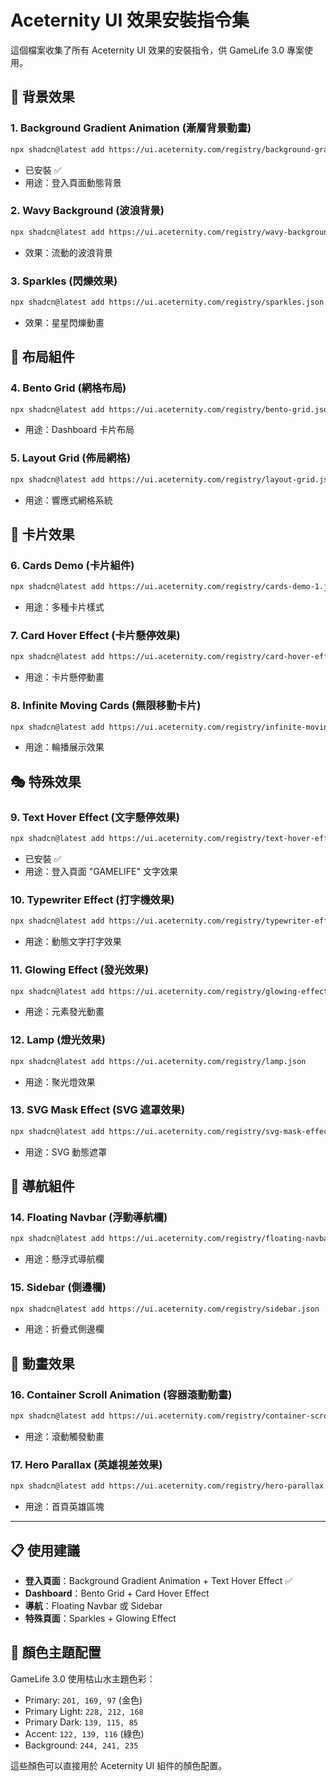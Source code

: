 # Aceternity UI 效果安裝指令集

這個檔案收集了所有 Aceternity UI 效果的安裝指令，供 GameLife 3.0 專案使用。

## 🎨 背景效果

### 1. Background Gradient Animation (漸層背景動畫)
```bash
npx shadcn@latest add https://ui.aceternity.com/registry/background-gradient-animation.json
```
- 已安裝 ✅
- 用途：登入頁面動態背景

### 2. Wavy Background (波浪背景)
```bash
npx shadcn@latest add https://ui.aceternity.com/registry/wavy-background.json
```
- 效果：流動的波浪背景

### 3. Sparkles (閃爍效果)
```bash
npx shadcn@latest add https://ui.aceternity.com/registry/sparkles.json
```
- 效果：星星閃爍動畫

## 🧩 布局組件

### 4. Bento Grid (網格布局)
```bash
npx shadcn@latest add https://ui.aceternity.com/registry/bento-grid.json
```
- 用途：Dashboard 卡片布局

### 5. Layout Grid (佈局網格)
```bash
npx shadcn@latest add https://ui.aceternity.com/registry/layout-grid.json
```
- 用途：響應式網格系統

## 🎯 卡片效果

### 6. Cards Demo (卡片組件)
```bash
npx shadcn@latest add https://ui.aceternity.com/registry/cards-demo-1.json https://ui.aceternity.com/registry/cards-demo-2.json
```
- 用途：多種卡片樣式

### 7. Card Hover Effect (卡片懸停效果)  
```bash
npx shadcn@latest add https://ui.aceternity.com/registry/card-hover-effect.json
```
- 用途：卡片懸停動畫

### 8. Infinite Moving Cards (無限移動卡片)
```bash
npx shadcn@latest add https://ui.aceternity.com/registry/infinite-moving-cards.json
```
- 用途：輪播展示效果

## 🎭 特殊效果

### 9. Text Hover Effect (文字懸停效果)
```bash
npx shadcn@latest add https://ui.aceternity.com/registry/text-hover-effect.json
```
- 已安裝 ✅
- 用途：登入頁面 "GAMELIFE" 文字效果

### 10. Typewriter Effect (打字機效果)
```bash
npx shadcn@latest add https://ui.aceternity.com/registry/typewriter-effect.json
```
- 用途：動態文字打字效果

### 11. Glowing Effect (發光效果)
```bash
npx shadcn@latest add https://ui.aceternity.com/registry/glowing-effect.json
```
- 用途：元素發光動畫

### 12. Lamp (燈光效果)
```bash
npx shadcn@latest add https://ui.aceternity.com/registry/lamp.json
```
- 用途：聚光燈效果

### 13. SVG Mask Effect (SVG 遮罩效果)
```bash
npx shadcn@latest add https://ui.aceternity.com/registry/svg-mask-effect.json
```
- 用途：SVG 動態遮罩

## 🧭 導航組件

### 14. Floating Navbar (浮動導航欄)
```bash
npx shadcn@latest add https://ui.aceternity.com/registry/floating-navbar.json
```
- 用途：懸浮式導航欄

### 15. Sidebar (側邊欄)
```bash
npx shadcn@latest add https://ui.aceternity.com/registry/sidebar.json
```
- 用途：折疊式側邊欄

## 🎪 動畫效果

### 16. Container Scroll Animation (容器滾動動畫)
```bash
npx shadcn@latest add https://ui.aceternity.com/registry/container-scroll-animation.json
```
- 用途：滾動觸發動畫

### 17. Hero Parallax (英雄視差效果)
```bash
npx shadcn@latest add https://ui.aceternity.com/registry/hero-parallax.json
```
- 用途：首頁英雄區塊

---

## 📋 使用建議

- **登入頁面**：Background Gradient Animation + Text Hover Effect ✅
- **Dashboard**：Bento Grid + Card Hover Effect
- **導航**：Floating Navbar 或 Sidebar
- **特殊頁面**：Sparkles + Glowing Effect

## 🎯 顏色主題配置

GameLife 3.0 使用枯山水主題色彩：
- Primary: `201, 169, 97` (金色)
- Primary Light: `228, 212, 168` 
- Primary Dark: `139, 115, 85`
- Accent: `122, 139, 116` (綠色)
- Background: `244, 241, 235`

這些顏色可以直接用於 Aceternity UI 組件的顏色配置。